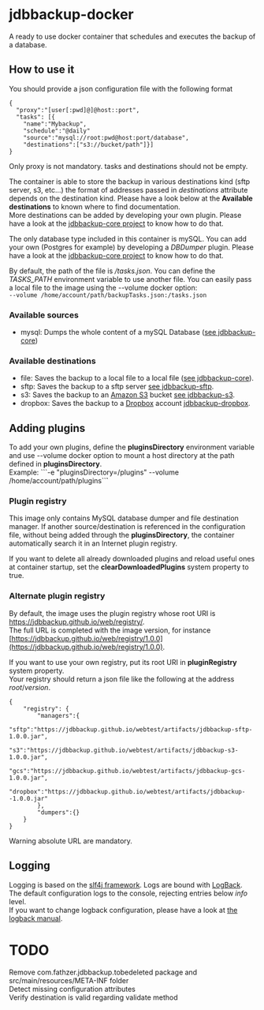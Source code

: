 # jdbbackup-docker
A ready to use docker container that schedules and executes the backup of a database.

## How to use it
You should provide a json configuration file with the following format

```
{
  "proxy":"[user[:pwd]@]@host::port",
  "tasks": [{
  	"name":"Mybackup",
  	"schedule":"@daily"
  	"source":"mysql://root:pwd@host:port/database",
  	"destinations":["s3://bucket/path"]}]
}
```

Only proxy is not mandatory. tasks and destinations should not be empty.

The container is able to store the backup in various destinations kind (sftp server, s3, etc...) the format of addresses passed in *destinations* attribute depends on the destination kind. Please have a look below at the **Available destinations** to known where to find documentation.  
More destinations can be added by developing your own plugin. Please have a look at the [jdbbackup-core project](https://github.com/jdbbackup/jdbbackup-core) to know how to do that.

The only database type included in this container is mySQL. You can add your own (Postgres for example) by developing a *DBDumper* plugin. Please have a look at the [jdbbackup-core project](https://github.com/jdbbackup/jdbbackup-core) to know how to do that.

By default, the path of the file is */tasks.json*. You can define the *TASKS_PATH* environment variable to use another file.
You can easily pass a local file to the image using the --volume docker option:  
```--volume /home/account/path/backupTasks.json:/tasks.json```

### Available sources
- mysql: Dumps the whole content of a mySQL Database ([see jdbbackup-core](https://github.com/jdbbackup/jdbbackup-core))

### Available destinations
- file: Saves the backup to a local file to a local file ([see jdbbackup-core](https://github.com/jdbbackup/jdbbackup-core)).
- sftp: Saves the backup to a sftp server [see jdbbackup-sftp](https://github.com/jdbbackup/jdbbackup-sftp).
- s3: Saves the backup to an [Amazon S3](https://aws.amazon.com/s3/) bucket [see jdbbackup-s3](https://github.com/jdbbackup/jdbbackup-s3).
- dropbox: Saves the backup to a [Dropbox](https://www.dropbox.com/) account [jdbbackup-dropbox](https://github.com/jdbbackup/jdbbackup-s3).

## Adding plugins
To add your own plugins, define the **pluginsDirectory** environment variable and use --volume docker option to mount a host directory at the path defined in **pluginsDirectory**.  
Example: ```-e "pluginsDirectory=/plugins" --volume /home/account/path/plugins``̀`

### Plugin registry
This image only contains MySQL database dumper and file destination manager. If another source/destination is referenced in the configuration file, without being added through the **pluginsDirectory**, the container automatically search it in an Internet plugin registry.  

If you want to delete all already downloaded plugins and reload useful ones at container startup, set the **clearDownloadedPlugins** system property to true.

### Alternate plugin registry
By default, the image uses the plugin registry whose root URI is https://jdbbackup.github.io/web/registry/.  
The full URL is completed with the image version, for instance [https://jdbbackup.github.io/web/registry/1.0.0](https://jdbbackup.github.io/web/registry/1.0.0).

If you want to use your own registry, put its root URI in **pluginRegistry** system property.  
Your registry should return a json file like the following at the address *root*/*version*.

```
{
	"registry": {
		"managers":{
			"sftp":"https://jdbbackup.github.io/webtest/artifacts/jdbbackup-sftp-1.0.0.jar",
			"s3":"https://jdbbackup.github.io/webtest/artifacts/jdbbackup-s3-1.0.0.jar",
			"gcs":"https://jdbbackup.github.io/webtest/artifacts/jdbbackup-gcs-1.0.0.jar",
			"dropbox":"https://jdbbackup.github.io/webtest/artifacts/jdbbackup--1.0.0.jar"
		},
		"dumpers":{}
	}
}
```
Warning absolute URL are mandatory.

## Logging
Logging is based on the [slf4j framework](https://www.slf4j.org/). Logs are bound with [LogBack](https://logback.qos.ch/manual/).  
The default configuration logs to the console, rejecting entries below *info* level.  
If you want to change logback configuration, please have a look at [the logback manual](https://logback.qos.ch/manual/configuration.html).

# TODO
Remove com.fathzer.jdbbackup.tobedeleted package and src/main/resources/META-INF folder  
Detect missing configuration attributes  
Verify destination is valid regarding validate method